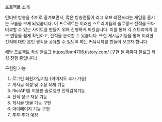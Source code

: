 프로젝트 소개

인터넷 방송을 취미로 즐겨보면서, 많은 방송인들이 리그 오브 레전드라는 게임을 즐기는 모습을 보게 되었습니다. 이 프로젝트는 이러한 스트리머들의 솔로랭크 전적을 모아 비교할 수 있는 사이트를 만들기 위해 진행하게 되었습니다. 이를 통해 각 스트리머의 랭크 변동을 쉽게 확인하고, 전적을 분석할 수 있습니다.
또한 게시글기능을 통해 이러한 전적에 대한 본인 생각을 공유할 수 있도록 하는 커뮤니티를 만들어 보고자 합니다.

해당 프로젝트 작성 블로그 https://bm4706.tistory.com/ 
(구현 될 때마다 블로그 작성 진행 중입니다.)

구현된 기능

1. 로그인 회원가입기능 (이미지도 추가 가능)
2. 게시글 작성 및 수정 삭제 기능
3. RiotAPI를 이용한 솔로랭크 전적검색기능 
4. 전적 정보 저장 기능 
5. 게시글 댓글 기능 구현 
6. 마이페이지 기능 구현
7. 추후 추가 예정
